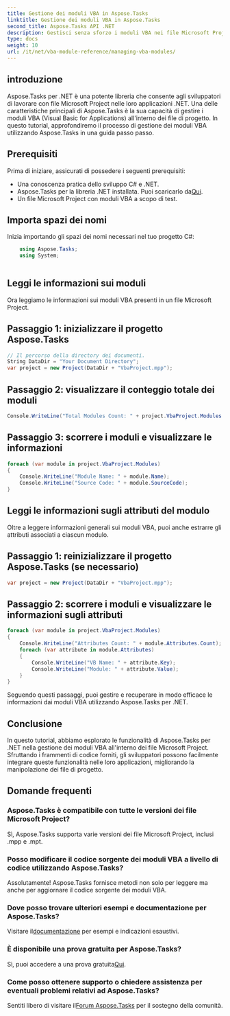 ```yaml
---
title: Gestione dei moduli VBA in Aspose.Tasks
linktitle: Gestione dei moduli VBA in Aspose.Tasks
second_title: Aspose.Tasks API .NET
description: Gestisci senza sforzo i moduli VBA nei file Microsoft Project utilizzando Aspose.Tasks per .NET. Esplora le indicazioni dettagliate e migliora il flusso di lavoro di sviluppo.
type: docs
weight: 10
url: /it/net/vba-module-reference/managing-vba-modules/
---
```

## introduzione
Aspose.Tasks per .NET è una potente libreria che consente agli sviluppatori di lavorare con file Microsoft Project nelle loro applicazioni .NET. Una delle caratteristiche principali di Aspose.Tasks è la sua capacità di gestire i moduli VBA (Visual Basic for Applications) all'interno dei file di progetto. In questo tutorial, approfondiremo il processo di gestione dei moduli VBA utilizzando Aspose.Tasks in una guida passo passo.
## Prerequisiti
Prima di iniziare, assicurati di possedere i seguenti prerequisiti:
- Una conoscenza pratica dello sviluppo C# e .NET.
-  Aspose.Tasks per la libreria .NET installata. Puoi scaricarlo da[Qui](https://releases.aspose.com/tasks/net/).
- Un file Microsoft Project con moduli VBA a scopo di test.
## Importa spazi dei nomi
Inizia importando gli spazi dei nomi necessari nel tuo progetto C#:
```csharp
    using Aspose.Tasks;
    using System;
    
```
## Leggi le informazioni sui moduli
Ora leggiamo le informazioni sui moduli VBA presenti in un file Microsoft Project.
## Passaggio 1: inizializzare il progetto Aspose.Tasks
```csharp
// Il percorso della directory dei documenti.
String DataDir = "Your Document Directory";
var project = new Project(DataDir + "VbaProject.mpp");
```
## Passaggio 2: visualizzare il conteggio totale dei moduli
```csharp
Console.WriteLine("Total Modules Count: " + project.VbaProject.Modules.Count);
```
## Passaggio 3: scorrere i moduli e visualizzare le informazioni
```csharp
foreach (var module in project.VbaProject.Modules)
{
    Console.WriteLine("Module Name: " + module.Name);
    Console.WriteLine("Source Code: " + module.SourceCode);
}
```
## Leggi le informazioni sugli attributi del modulo
Oltre a leggere informazioni generali sui moduli VBA, puoi anche estrarre gli attributi associati a ciascun modulo.
## Passaggio 1: reinizializzare il progetto Aspose.Tasks (se necessario)
```csharp
var project = new Project(DataDir + "VbaProject.mpp");
```
## Passaggio 2: scorrere i moduli e visualizzare le informazioni sugli attributi
```csharp
foreach (var module in project.VbaProject.Modules)
{
    Console.WriteLine("Attributes Count: " + module.Attributes.Count);
    foreach (var attribute in module.Attributes)
    {
        Console.WriteLine("VB Name: " + attribute.Key);
        Console.WriteLine("Module: " + attribute.Value);
    }
}
```
Seguendo questi passaggi, puoi gestire e recuperare in modo efficace le informazioni dai moduli VBA utilizzando Aspose.Tasks per .NET.
## Conclusione
In questo tutorial, abbiamo esplorato le funzionalità di Aspose.Tasks per .NET nella gestione dei moduli VBA all'interno dei file Microsoft Project. Sfruttando i frammenti di codice forniti, gli sviluppatori possono facilmente integrare queste funzionalità nelle loro applicazioni, migliorando la manipolazione dei file di progetto.

## Domande frequenti
### Aspose.Tasks è compatibile con tutte le versioni dei file Microsoft Project?
Sì, Aspose.Tasks supporta varie versioni dei file Microsoft Project, inclusi .mpp e .mpt.
### Posso modificare il codice sorgente dei moduli VBA a livello di codice utilizzando Aspose.Tasks?
Assolutamente! Aspose.Tasks fornisce metodi non solo per leggere ma anche per aggiornare il codice sorgente dei moduli VBA.
### Dove posso trovare ulteriori esempi e documentazione per Aspose.Tasks?
 Visitare il[documentazione](https://reference.aspose.com/tasks/net/) per esempi e indicazioni esaustivi.
### È disponibile una prova gratuita per Aspose.Tasks?
Sì, puoi accedere a una prova gratuita[Qui](https://releases.aspose.com/).
### Come posso ottenere supporto o chiedere assistenza per eventuali problemi relativi ad Aspose.Tasks?
Sentiti libero di visitare il[Forum Aspose.Tasks](https://forum.aspose.com/c/tasks/15) per il sostegno della comunità.